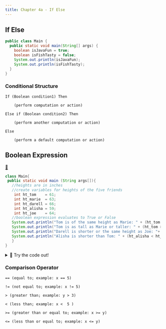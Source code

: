 ```yaml
---
title: Chapter 4a - If Else
---
```


## If Else

```java
public class Main {
  public static void main(String[] args) {
    boolean isJavaFun = true;
    boolean isFishTasty = false;    
    System.out.println(isJavaFun);
    System.out.println(isFishTasty);
  }
}
```


### Conditional Structure
```
If (Boolean condition1) Then

    (perform computation or action)

Else if (Boolean condition2) Then

    (perform another computation or action)

Else

    (perform a default computation or action)
```


## Boolean Expression 

[👀](https://learn2codelive.com/courses/107/pages/lesson-4-learning-activities-e1-introduce-boolean-expression?module_item_id=9108)

```java
class Main{
 public static void main (String args[]){
   //heights are in inches
   //create variables for heights of the five friends
    int ht_tom    = 61;
    int ht_marie  = 63;
    int ht_darell = 66;
    int ht_alisha = 59;
    int ht_joe    = 64;
   //boolean expression evaluates to True or False
   System.out.println("Tom is of the same height as Marie: " + (ht_tom == ht_marie));
   System.out.println("Tom is as tall as Marie or taller: " + (ht_tom >= ht_marie));
   System.out.println("Darell is shorter or the same height as Joe: "+ (ht_darell <= ht_joe));
   System.out.println("Alisha is shorter than Tom: " + (ht_alisha < ht_tom));
   }
}
```


<details>
<summary>
🧪 Try the code out! 
</summary>
<iframe src="https://trinket.io/embed/java/f4a2082f58" width="100%" height="600" frameborder="0" marginwidth="0" marginheight="0" allowfullscreen></iframe>

</details>


### Comparison Operator
```
== (equal to; example: x == 5)

!= (not equal to; example: x != 5)

> (greater than; example: y > 3)

< (less than; example: x <  5 )

>= (greater than or equal to; example: x >= y) 

<= (less than or equal to; example: x <= y)
```

